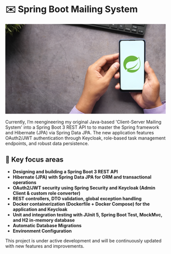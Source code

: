 # ✉️ Spring Boot Mailing System

![](src/main/resources/image/logo.png)

Currently, I’m reengineering my original Java-based 'Client-Server Mailing System' into a Spring Boot 3 REST API to to master the Spring framework
and Hibernate (JPA) via Spring Data JPA. The new application features OAuth2/JWT authentication through Keycloak, role-based task management endpoints,
and robust data persistence.

## 📖 Key focus areas

- **Designing and building a Spring Boot 3 REST API**
- **Hibernate (JPA) with Spring Data JPA for ORM and transactional operations**
- **OAuth2/JWT security using Spring Security and Keycloak (Admin Client & custom role converter)**
- **REST controllers, DTO validation, global exception handling**
- **Docker containerization (Dockerfile + Docker Compose) for the application and Keycloak**
- **Unit and integration testing with JUnit 5, Spring Boot Test, MockMvc, and H2 in-memory database**
- **Automatic Database Migrations**
- **Environment Configuration**

This project is under active development and will be continuously updated with new features and improvements.

